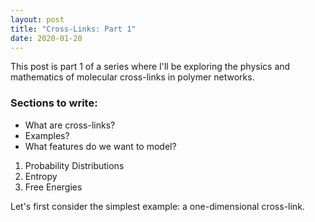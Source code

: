 ```yaml
---
layout: post
title: "Cross-Links: Part 1"
date: 2020-01-20
---
```


<style TYPE="text/css">
code.has-jax {font: inherit; font-size: 100%; background: inherit; border: inherit;}
</style>
<script type="text/x-mathjax-config">
MathJax.Hub.Config({
    tex2jax: {
        inlineMath: [['$','$'], ['\\(','\\)']],
        skipTags: ['script', 'noscript', 'style', 'textarea', 'pre'] // removed 'code' entry
    }
});
MathJax.Hub.Queue(function() {
    var all = MathJax.Hub.getAllJax(), i;
    for(i = 0; i < all.length; i += 1) {
        all[i].SourceElement().parentNode.className += ' has-jax';
    }
});
</script>
<script type="text/javascript" src="https://cdnjs.cloudflare.com/ajax/libs/mathjax/2.7.4/MathJax.js?config=TeX-AMS_HTML-full"></script>


This post is part 1 of a series where I'll be exploring the physics and mathematics of molecular cross-links in polymer networks.

### Sections to write:
* What are cross-links?
* Examples?
* What features do we want to model? 
 1. Probability Distributions
 2. Entropy
 3. Free Energies

Let's first consider the simplest example: a one-dimensional cross-link.

